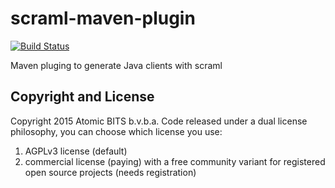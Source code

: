 # scraml-maven-plugin

[![Build Status](https://travis-ci.org/atomicbits/scraml-maven-plugin.svg?branch=develop)](https://travis-ci.org/atomicbits/scraml-maven-plugin)

Maven pluging to generate Java clients with scraml

## Copyright and License
Copyright 2015 Atomic BITS b.v.b.a. Code released under a dual license philosophy, you can choose which license you use: 

   1. AGPLv3 license (default) 
   2. commercial license (paying) with a free community variant for registered open source projects (needs registration)
